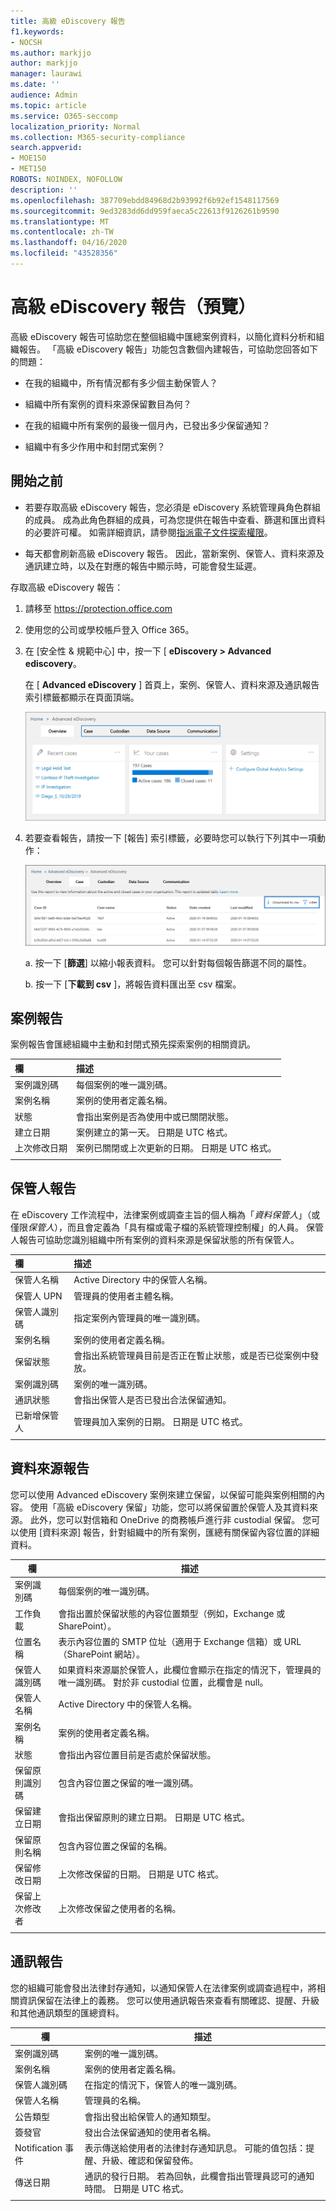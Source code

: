 ```yaml
---
title: 高級 eDiscovery 報告
f1.keywords:
- NOCSH
ms.author: markjjo
author: markjjo
manager: laurawi
ms.date: ''
audience: Admin
ms.topic: article
ms.service: O365-seccomp
localization_priority: Normal
ms.collection: M365-security-compliance
search.appverid:
- MOE150
- MET150
ROBOTS: NOINDEX, NOFOLLOW
description: ''
ms.openlocfilehash: 387709ebdd84968d2b93992f6b92ef1548117569
ms.sourcegitcommit: 9ed3283dd6dd959faeca5c22613f9126261b9590
ms.translationtype: MT
ms.contentlocale: zh-TW
ms.lasthandoff: 04/16/2020
ms.locfileid: "43528356"
---
```

# <a name="advanced-ediscovery-reports-preview"></a>高級 eDiscovery 報告（預覽）

高級 eDiscovery 報告可協助您在整個組織中匯總案例資料，以簡化資料分析和組織報告。 「高級 eDiscovery 報告」功能包含數個內建報告，可協助您回答如下的問題：

- 在我的組織中，所有情況都有多少個主動保管人？

- 組織中所有案例的資料來源保留數目為何？

- 在我的組織中所有案例的最後一個月內，已發出多少保留通知？

- 組織中有多少作用中和封閉式案例？

## <a name="before-you-begin"></a>開始之前

- 若要存取高級 eDiscovery 報告，您必須是 eDiscovery 系統管理員角色群組的成員。 成為此角色群組的成員，可為您提供在報告中查看、篩選和匯出資料的必要許可權。 如需詳細資訊，請參閱[指派電子文件探索權限](assign-ediscovery-permissions.md)。

- 每天都會刷新高級 eDiscovery 報告。 因此，當新案例、保管人、資料來源及通訊建立時，以及在對應的報告中顯示時，可能會發生延遲。

存取高級 eDiscovery 報告：

1. 請移至 https://protection.office.com
  
2. 使用您的公司或學校帳戶登入 Office 365。
  
3. 在 [安全性 & 規範中心] 中，按一下 [ **eDiscovery > Advanced ediscovery**。
  
   在 [ **Advanced eDiscovery** ] 首頁上，案例、保管人、資料來源及通訊報告索引標籤都顯示在頁面頂端。 
  
   ![首頁上的高級 eDiscovery 報告](../media/report-home.png)

5. 若要查看報告，請按一下 [報告] 索引標籤，必要時您可以執行下列其中一項動作：

   ![您可以篩選或下載報表資料](../media/AeDReportsFilterDownload.png)

   a. 按一下 [**篩選**] 以縮小報表資料。 您可以針對每個報告篩選不同的屬性。
  
   b. 按一下 [**下載到 csv** ]，將報告資料匯出至 csv 檔案。

## <a name="case-report"></a>案例報告

案例報告會匯總組織中主動和封閉式預先探索案例的相關資訊。

|欄        |描述|
|:-------------|:-------------|
|案例識別碼 | 每個案例的唯一識別碼。| 
|案例名稱 | 案例的使用者定義名稱。|
|狀態 | 會指出案例是否為使用中或已關閉狀態。|
|建立日期 |案例建立的第一天。 日期是 UTC 格式。|
|上次修改日期 |案例已關閉或上次更新的日期。 日期是 UTC 格式。| 
|||

## <a name="custodian-report"></a>保管人報告

在 eDiscovery 工作流程中，法律案例或調查主旨的個人稱為「*資料保管人*」（或僅限*保管人*），而且會定義為「具有檔或電子檔的系統管理控制權」的人員。 保管人報告可協助您識別組織中所有案例的資料來源是保留狀態的所有保管人。

|欄         |描述|
|:-------------|:-------------|
|保管人名稱| Active Directory 中的保管人名稱。|
|保管人 UPN | 管理員的使用者主體名稱。|
|保管人識別碼 | 指定案例內管理員的唯一識別碼。 |
|案例名稱 | 案例的使用者定義名稱。|
|保留狀態 | 會指出系統管理員目前是否正在暫止狀態，或是否已從案例中發放。|
|案例識別碼 | 案例的唯一識別碼。|
|通訊狀態 |會指出保管人是否已發出合法保留通知。 |
|已新增保管人 | 管理員加入案例的日期。 日期是 UTC 格式。|
|||

## <a name="data-source-report"></a>資料來源報告

您可以使用 Advanced eDiscovery 案例來建立保留，以保留可能與案例相關的內容。 使用「高級 eDiscovery 保留」功能，您可以將保留置於保管人及其資料來源。 此外，您可以對信箱和 OneDrive 的商務帳戶進行非 custodial 保留。 您可以使用 [資料來源] 報告，針對組織中的所有案例，匯總有關保留內容位置的詳細資料。

|欄        |描述|
| -------------|-------------|
|案例識別碼 |每個案例的唯一識別碼。 |
|工作負載 |會指出置於保留狀態的內容位置類型（例如，Exchange 或 SharePoint）。
|位置名稱 |表示內容位置的 SMTP 位址（適用于 Exchange 信箱）或 URL （SharePoint 網站）。 | 
|保管人識別碼 |如果資料來源屬於保管人，此欄位會顯示在指定的情況下，管理員的唯一識別碼。 對於非 custodial 位置，此欄會是 null。|
|保管人名稱 |Active Directory 中的保管人名稱。| 
|案例名稱 |案例的使用者定義名稱。| 
|狀態 |會指出內容位置目前是否處於保留狀態。 | 
|保留原則識別碼 |包含內容位置之保留的唯一識別碼。 | 
|保留建立日期 |會指出保留原則的建立日期。 日期是 UTC 格式。 | 
|保留原則名稱 |包含內容位置之保留的名稱。 |
|保留修改日期 |上次修改保留的日期。 日期是 UTC 格式。| 
|保留上次修改者|上次修改保留之使用者的名稱。| 
|||

## <a name="communication-report"></a>通訊報告

您的組織可能會發出法律封存通知，以通知保管人在法律案例或調查過程中，將相關資訊保留在法律上的義務。 您可以使用通訊報告來查看有關確認、提醒、升級和其他通訊類型的匯總資料。

|欄         |描述|
| -------------|-------------|
|案例識別碼 | 案例的唯一識別碼。|
|案例名稱 | 案例的使用者定義名稱。|
|保管人識別碼 |在指定的情況下，保管人的唯一識別碼。|
|保管人名稱 |管理員的名稱。|
|公告類型 |會指出發出給保管人的通知類型。|
|簽發官 |發出合法保留通知的使用者名稱。|
|Notification 事件|表示傳送給使用者的法律封存通知訊息。 可能的值包括：提醒、升級、確認和保留發佈。|
|傳送日期 |通訊的發行日期。 若為回執，此欄會指出管理員認可的通知時間。 日期是 UTC 格式。|
|||
